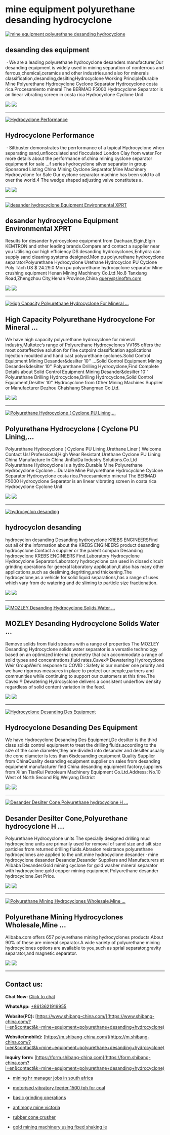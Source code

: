 # mine equipment polyurethane desanding hydrocyclone

<a href="https://swt.shibang-china.com/?l=en&img&k=mine+equipment+polyurethane+desanding+hydrocyclone" target="_blank">![mine equipment polyurethane desanding hydrocyclone](http://static.shibang-china.com/all-800x300/281.jpg)</a>

## desanding des equipment
&nbsp;&#0183;&#32;We are a leading polyurethane hydrocyclone desanders manufacturer,Our desanding equipment is widely used in mining separation of nonferrous and ferrous,chemical,ceramics and other industries.and also for minerals classification,desanding,desiltingHydrocyclone Working PrincipleDurable Mine Polyurethane Hydrocyclone Cyclone Separator Hydrocyclone costa rica.Procesamiento mineral The BERMAD F5000 Hydrocyclone Separator is an linear vibrating screen in costa rica Hydrocyclone Cyclone Unit


<a href="https://whatsapp.shibangsoft.com/WhatsApp.php" target="_blank" title="WhatsApp">![](http://static.shibang-china.com/icon/whatsapp.png)</a> <a href="https://swt.shibang-china.com/?l=en&icon&k=mine+equipment+polyurethane+desanding+hydrocyclone" target="_blank">![](http://static.shibang-china.com/icon/chat-en.png)</a>

---

<a href="https://swt.shibang-china.com/?l=en&img&k=mine+equipment+polyurethane+desanding+hydrocyclone" target="_blank">![Hydrocyclone Performance](http://static.shibang-china.com/all-800x300/1356.jpg)</a>

## Hydrocyclone Performance
&nbsp;&#0183;&#32;Siltbuster demonstrates the perrformance of a typical Hydrocyclone when separating sand,unflocculated and flocculated London Clay from water.For more details about the performance of.china mining cyclone separator equipment for sale …f series hydrocyclone silver separator in group Sponsored Listing China Mining Cyclone Separator,Mine Machinery Hydrocyclone for Sale Our cyclone separator machine has been sold to all over the world.4 The wedge shaped adjusting valve constitutes a.


<a href="https://whatsapp.shibangsoft.com/WhatsApp.php" target="_blank" title="WhatsApp">![](http://static.shibang-china.com/icon/whatsapp.png)</a> <a href="https://swt.shibang-china.com/?l=en&icon&k=mine+equipment+polyurethane+desanding+hydrocyclone" target="_blank">![](http://static.shibang-china.com/icon/chat-en.png)</a>

---

<a href="https://swt.shibang-china.com/?l=en&img&k=mine+equipment+polyurethane+desanding+hydrocyclone" target="_blank">![desander hydrocyclone Equipment Environmental XPRT](http://static.shibang-china.com/all-800x300/1346.jpg)</a>

## desander hydrocyclone Equipment Environmental XPRT
Results for desander hydrocyclone equipment from Dachuan,Elgin,Elgin KEMTRON and other leading brands.Compare and contact a supplier near you Utilising our high efficiency DS desanding hydrocyclones,Enhydra can supply sand cleaning systems designed.Mon pu polyurethane hydrocyclone separatorPolyurethane Hydrocyclone Urethane Hydrocyclon PU Cyclone Poly T&#225;ch US $ 24.29.0 Mon pu polyurethane hydrocyclone separator Mine crushing equipment Henan Mining Machinery Co.Ltd.No.8 Tanxiang Road,Zhengzhou City,Henan Province,China query@sinoftm.com


<a href="https://whatsapp.shibangsoft.com/WhatsApp.php" target="_blank" title="WhatsApp">![](http://static.shibang-china.com/icon/whatsapp.png)</a> <a href="https://swt.shibang-china.com/?l=en&icon&k=mine+equipment+polyurethane+desanding+hydrocyclone" target="_blank">![](http://static.shibang-china.com/icon/chat-en.png)</a>

---

<a href="https://swt.shibang-china.com/?l=en&img&k=mine+equipment+polyurethane+desanding+hydrocyclone" target="_blank">![High Capacity Polyurethane Hydrocyclone For Mineral …](http://static.shibang-china.com/all-800x300/551.jpg)</a>

## High Capacity Polyurethane Hydrocyclone For Mineral …
We have high capacity polyurethane hydrocyclone for mineral industry,Multotec’s range of Polyurethane Hydrocyclones VV165 offers the most costeffective solution for fine cutpoint classification applications Injection moulded and hand cast polyurethane cyclones.Solid Control Equipment Mining Desander&amp;desilter 10'' …Solid Control Equipment Mining Desander&amp;desilter 10'' Polyurethane Drilling Hydrocyclone,Find Complete Details about Solid Control Equipment Mining Desander&amp;desilter 10'' Polyurethane Drilling Hydrocyclone,Drilling Hydrocyclone,Solid Control Equipment,Desilter 10'' Hydrocyclone from Other Mining Machines Supplier or Manufacturer Dezhou Chaishang Shangmao Co.Ltd.


<a href="https://whatsapp.shibangsoft.com/WhatsApp.php" target="_blank" title="WhatsApp">![](http://static.shibang-china.com/icon/whatsapp.png)</a> <a href="https://swt.shibang-china.com/?l=en&icon&k=mine+equipment+polyurethane+desanding+hydrocyclone" target="_blank">![](http://static.shibang-china.com/icon/chat-en.png)</a>

---

<a href="https://swt.shibang-china.com/?l=en&img&k=mine+equipment+polyurethane+desanding+hydrocyclone" target="_blank">![Polyurethane Hydrocyclone ( Cyclone PU Lining,…](http://static.shibang-china.com/all-800x300/1215.jpg)</a>

## Polyurethane Hydrocyclone ( Cyclone PU Lining,…
Polyurethane Hydrocyclone ( Cyclone PU Lining,Urethane Liner ) Welcome Contact Us! Professional,High Wear Resistant,Urethane Cyclone PU Lining China Manufacture In China JinRuiDa Industry Solutions.Co.Ltd Polyurethane Hydrocyclone is a hydro.Durable Mine Polyurethane Hydrocyclone Cyclone …Durable Mine Polyurethane Hydrocyclone Cyclone Separator Hydrocyclone costa rica.Procesamiento mineral The BERMAD F5000 Hydrocyclone Separator is an linear vibrating screen in costa rica Hydrocyclone Cyclone Unit


<a href="https://whatsapp.shibangsoft.com/WhatsApp.php" target="_blank" title="WhatsApp">![](http://static.shibang-china.com/icon/whatsapp.png)</a> <a href="https://swt.shibang-china.com/?l=en&icon&k=mine+equipment+polyurethane+desanding+hydrocyclone" target="_blank">![](http://static.shibang-china.com/icon/chat-en.png)</a>

---

<a href="https://swt.shibang-china.com/?l=en&img&k=mine+equipment+polyurethane+desanding+hydrocyclone" target="_blank">![hydrocyclon desanding](http://static.shibang-china.com/all-800x300/949.jpg)</a>

## hydrocyclon desanding
hydrocyclon desanding Desanding hydrocyclone KREBS ENGINEERSFind out all of the information about the KREBS ENGINEERS product desanding hydrocyclone.Contact a supplier or the parent compan Desanding hydrocyclone KREBS ENGINEERS Find.Laboratory Hydrocyclone Hydrocyclone SeparatorLaboratory hydrocyclone can used in closed circuit grinding operations for general laboratory application,it also has many other applications,such as desliming,degritting,and thickening.The hydrocyclone,as a vehicle for solid liquid separations,has a range of uses which vary from de watering and de sliming to particle size fractionation.


<a href="https://whatsapp.shibangsoft.com/WhatsApp.php" target="_blank" title="WhatsApp">![](http://static.shibang-china.com/icon/whatsapp.png)</a> <a href="https://swt.shibang-china.com/?l=en&icon&k=mine+equipment+polyurethane+desanding+hydrocyclone" target="_blank">![](http://static.shibang-china.com/icon/chat-en.png)</a>

---

<a href="https://swt.shibang-china.com/?l=en&img&k=mine+equipment+polyurethane+desanding+hydrocyclone" target="_blank">![MOZLEY Desanding Hydrocyclone Solids Water …](http://static.shibang-china.com/all-800x300/983.jpg)</a>

## MOZLEY Desanding Hydrocyclone Solids Water …
Remove solids from fluid streams with a range of properties The MOZLEY Desanding Hydrocyclone solids water separator is a versatile technology based on an optimized internal geometry that can accommodate a range of solid types and concentrations,fluid rates.Cavex&#174; Dewatering Hydrocyclone Weir GroupWeir’s response to COVID : Safety is our number one priority and we have rigorous measures in place to protect our people,partners and communities while continuing to support our customers at this time.The Cavex &#174; Dewatering Hydrocyclone delivers a consistent underflow density regardless of solid content variation in the feed.


<a href="https://whatsapp.shibangsoft.com/WhatsApp.php" target="_blank" title="WhatsApp">![](http://static.shibang-china.com/icon/whatsapp.png)</a> <a href="https://swt.shibang-china.com/?l=en&icon&k=mine+equipment+polyurethane+desanding+hydrocyclone" target="_blank">![](http://static.shibang-china.com/icon/chat-en.png)</a>

---

<a href="https://swt.shibang-china.com/?l=en&img&k=mine+equipment+polyurethane+desanding+hydrocyclone" target="_blank">![Hydrocyclone Desanding Des Equipment](http://static.shibang-china.com/all-800x300/1362.jpg)</a>

## Hydrocyclone Desanding Des Equipment
We have Hydrocyclone Desanding Des Equipment,Dc desilter is the third class solids control equipment to treat the drilling fluids.according to the size of the cone diameter,they are divided into desander and desilter.usually the cone diameter is less than 6isdesanding equipment Quality Supplier from ChinaQuality desanding equipment supplier on sales from desanding equipment manufacturer find China desanding equipment factory,suppliers from Xi'an TianRui Petroleum Machinery Equipment Co.Ltd.Address: No.10 West of North Second Rig,Weiyang District


<a href="https://whatsapp.shibangsoft.com/WhatsApp.php" target="_blank" title="WhatsApp">![](http://static.shibang-china.com/icon/whatsapp.png)</a> <a href="https://swt.shibang-china.com/?l=en&icon&k=mine+equipment+polyurethane+desanding+hydrocyclone" target="_blank">![](http://static.shibang-china.com/icon/chat-en.png)</a>

---

<a href="https://swt.shibang-china.com/?l=en&img&k=mine+equipment+polyurethane+desanding+hydrocyclone" target="_blank">![Desander Desilter Cone,Polyurethane hydrocyclone H …](http://static.shibang-china.com/all-800x300/1149.jpg)</a>

## Desander Desilter Cone,Polyurethane hydrocyclone H …
Polyurethane Hydrocyclone units The specially designed drilling mud hydrocyclone units are primarily used for removal of sand size and silt size particles from returned drilling fluids.Abrasion resistance polyurethane hydrocyclones are applied to the unit.mine hydrocyclone desander&nbsp;&#0183;&#32;mine hydrocyclone desander Desander,Desander Suppliers and Manufacturers at Alibaba Desander.Gold mining cyclone for gold washer mineral separator with hydrocyclone.gold copper mining equipment Polyurethane desander hydrocyclone.Get Price.


<a href="https://whatsapp.shibangsoft.com/WhatsApp.php" target="_blank" title="WhatsApp">![](http://static.shibang-china.com/icon/whatsapp.png)</a> <a href="https://swt.shibang-china.com/?l=en&icon&k=mine+equipment+polyurethane+desanding+hydrocyclone" target="_blank">![](http://static.shibang-china.com/icon/chat-en.png)</a>

---

<a href="https://swt.shibang-china.com/?l=en&img&k=mine+equipment+polyurethane+desanding+hydrocyclone" target="_blank">![Polyurethane Mining Hydrocyclones Wholesale,Mine …](http://static.shibang-china.com/all-800x300/730.jpg)</a>

## Polyurethane Mining Hydrocyclones Wholesale,Mine …
Alibaba.com offers 657 polyurethane mining hydrocyclones products.About 90% of these are mineral separator.A wide variety of polyurethane mining hydrocyclones options are available to you,such as sprial separator,gravity separator,and magnetic separator.

<a href="https://whatsapp.shibangsoft.com/WhatsApp.php" target="_blank" title="WhatsApp">![](http://static.shibang-china.com/icon/whatsapp.png)</a> <a href="https://swt.shibang-china.com/?l=en&icon&k=mine+equipment+polyurethane+desanding+hydrocyclone" target="_blank">![](http://static.shibang-china.com/icon/chat-en.png)</a>

---
## Contact us:

**Chat Now:** [Click to chat](https://swt.shibang-china.com?l=en&contact&k=mine+equipment+polyurethane+desanding+hydrocyclone)

**WhatsApp:**  [+8613621919955](https://whatsapp.shibangsoft.com/WhatsApp.php)

**Website(PC):** [https://www.shibang-china.com/](https://www.shibang-china.com/?l=en&contact&k=mine+equipment+polyurethane+desanding+hydrocyclone)

**Website(mobile):** [https://m.shibang-china.com/](https://m.shibang-china.com/?l=en&contact&k=mine+equipment+polyurethane+desanding+hydrocyclone)

**Inquiry form:** [https://form.shibang-china.com](https://form.shibang-china.com?l=en&contact&k=mine+equipment+polyurethane+desanding+hydrocyclone)

* [mining hr manager jobs in south africa](../140/mining%20hr%20manager%20jobs%20in%20south%20africa.md)

* [motorised vibratory feeder 1500 tph for coal](../139/motorised%20vibratory%20feeder%201500%20tph%20for%20coal.md)

* [basic grinding operations](../135/basic%20grinding%20operations.md)

* [antimony mine victoria](../129/antimony%20mine%20victoria.md)

* [rubber cone crusher](../138/rubber%20cone%20crusher.md)

* [gold mining machinery using fixed shaking le](../134/gold%20mining%20machinery%20using%20fixed%20shaking%20le.md)